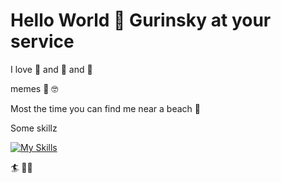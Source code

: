 # Hello World 👋 Gurinsky at your service

I love 🍌 and 🥭 and 🌴

memes 💩 🤓

Most the time you can find me near a beach 🌊

Some skillz

[![My Skills](https://skillicons.dev/icons?i=pug,blender,threejs,unity,unreal,ai,ps,figma,js,html,css,react,nextjs,nodejs,ipfs,solidity,bots&tailwind=3)](https://skillicons.dev)

🏄 ✌🏻
